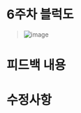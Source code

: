 # 6주차 블럭도
> ![image](https://user-images.githubusercontent.com/103561996/173182581-83d8c664-bd4b-4ca7-b64e-4469e9861e06.png)

# 피드백 내용

# 수정사항

> 
